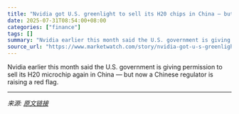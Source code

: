 ```yaml
---
title: "Nvidia got U.S. greenlight to sell its H20 chips in China — but now China is worried about security"
date: 2025-07-31T08:54:00+08:00
categories: ["finance"]
tags: []
summary: "Nvidia earlier this month said the U.S. government is giving permission to sell its H20 microchip again in China — but now a Chinese regulator is raising a red flag."
source_url: "https://www.marketwatch.com/story/nvidia-got-u-s-greenlight-to-sell-its-h20-chips-in-china-but-now-china-is-worried-about-security-99a4c989?mod=mw_rss_topstories"
---
```


Nvidia earlier this month said the U.S. government is giving permission to sell its H20 microchip again in China — but now a Chinese regulator is raising a red flag.

---

*来源: [原文链接](https://www.marketwatch.com/story/nvidia-got-u-s-greenlight-to-sell-its-h20-chips-in-china-but-now-china-is-worried-about-security-99a4c989?mod=mw_rss_topstories)*
